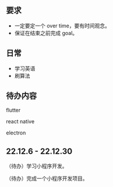 

## 要求

- 一定要定一个 over time，要有时间观念。
- 保证在结束之前完成 goal。



## 日常

- 学习英语
- 刷算法



## 待办内容

flutter

react native

electron



## 22.12.6 - 22.12.30 

（待办）学习小程序开发。

（待办）完成一个小程序开发项目。

